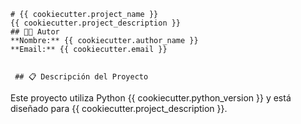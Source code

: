     # {{ cookiecutter.project_name }} 
    {{ cookiecutter.project_description }} 
    ## 👨‍💻 Autor 
    **Nombre:** {{ cookiecutter.author_name }} 
    **Email:** {{ cookiecutter.email }} 
  
    
     ## 📋 Descripción del Proyecto 
Este proyecto utiliza Python {{ cookiecutter.python_version }} y está diseñado para {{ cookiecutter.project_description }}. 